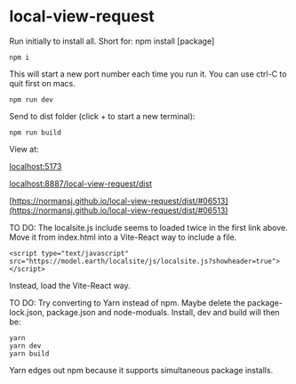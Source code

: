 # local-view-request
 
Run initially to install all. Short for: npm install [package]

    npm i

This will start a new port number each time you run it.
You can use ctrl-C to quit first on macs.

    npm run dev

Send to dist folder (click + to start a new terminal):

    npm run build

View at:

[localhost:5173](http://localhost:5173/)

[localhost:8887/local-view-request/dist](http://localhost:8887/local-view-request/dist/)

[https://normansj.github.io/local-view-request/dist/#06513](https://normansj.github.io/local-view-request/dist/#06513)

TO DO: The localsite.js include seems to loaded twice in the first link above. Move it from index.html into a Vite-React way to include a file.

    <script type="text/javascript" src="https://model.earth/localsite/js/localsite.js?showheader=true"></script>

Instead, load the Vite-React way.

TO DO: Try converting to Yarn instead of npm.
Maybe delete the package-lock.json, package.json and node-moduals.
Install, dev and build will then be:

    yarn
    yarn dev
    yarn build

Yarn edges out npm because it supports simultaneous package installs.